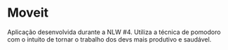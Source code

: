 # Moveit

Aplicação desenvolvida durante a NLW #4. Utiliza a técnica de pomodoro com o intuito de tornar o trabalho dos devs mais produtivo e saudável.
